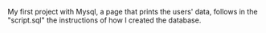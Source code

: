 My first project with Mysql, a page that prints the users' data, follows in the "script.sql" the instructions of how I created the database.